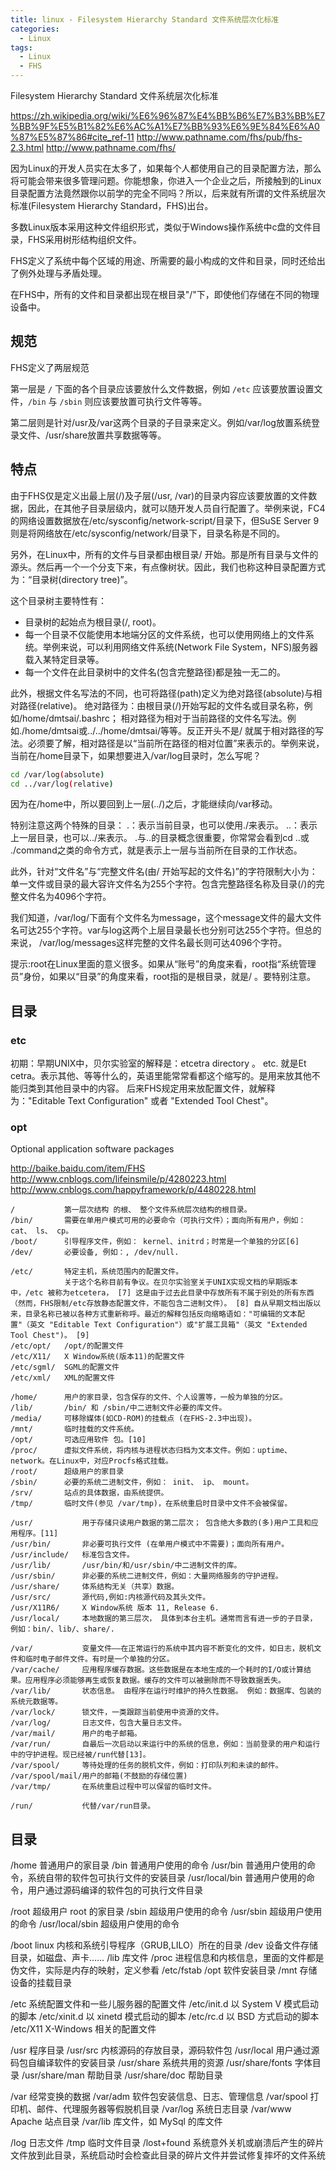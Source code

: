 ```yaml
---
title: linux - Filesystem Hierarchy Standard 文件系统层次化标准
categories:
  - Linux
tags:
  - Linux
  - FHS
---
```


Filesystem Hierarchy Standard 文件系统层次化标准

https://zh.wikipedia.org/wiki/%E6%96%87%E4%BB%B6%E7%B3%BB%E7%BB%9F%E5%B1%82%E6%AC%A1%E7%BB%93%E6%9E%84%E6%A0%87%E5%87%86#cite_ref-11
http://www.pathname.com/fhs/pub/fhs-2.3.html
http://www.pathname.com/fhs/

<!--more-->

因为Linux的开发人员实在太多了，如果每个人都使用自己的目录配置方法，那么将可能会带来很多管理问题。你能想象，你进入一个企业之后，所接触到的Linux目录配置方法竟然跟你以前学的完全不同吗？所以，后来就有所谓的文件系统层次标准(Filesystem Hierarchy Standard，FHS)出台。

多数Linux版本采用这种文件组织形式，类似于Windows操作系统中c盘的文件目录，FHS采用树形结构组织文件。

FHS定义了系统中每个区域的用途、所需要的最小构成的文件和目录，同时还给出了例外处理与矛盾处理。

在FHS中，所有的文件和目录都出现在根目录"/"下，即使他们存储在不同的物理设备中。
## 规范

FHS定义了两层规范

第一层是 `/` 下面的各个目录应该要放什么文件数据，例如 `/etc` 应该要放置设置文件，`/bin` 与 `/sbin` 则应该要放置可执行文件等等。

第二层则是针对/usr及/var这两个目录的子目录来定义。例如/var/log放置系统登录文件、/usr/share放置共享数据等等。

## 特点

由于FHS仅是定义出最上层(/)及子层(/usr, /var)的目录内容应该要放置的文件数据，因此，在其他子目录层级内，就可以随开发人员自行配置了。举例来说，FC4的网络设置数据放在/etc/sysconfig/network-script/目录下，但SuSE Server 9则是将网络放在/etc/sysconfig/network/目录下，目录名称是不同的。

另外，在Linux中，所有的文件与目录都由根目录/ 开始。那是所有目录与文件的源头。然后再一个一个分支下来，有点像树状。因此，我们也称这种目录配置方式为：“目录树(directory tree)”。

这个目录树主要特性有：
* 目录树的起始点为根目录(/, root)。
* 每一个目录不仅能使用本地端分区的文件系统，也可以使用网络上的文件系统。举例来说，可以利用网络文件系统(Network File System，NFS)服务器载入某特定目录等。
* 每一个文件在此目录树中的文件名(包含完整路径)都是独一无二的。

此外，根据文件名写法的不同，也可将路径(path)定义为绝对路径(absolute)与相对路径(relative)。
绝对路径为：由根目录(/)开始写起的文件名或目录名称，例如/home/dmtsai/.bashrc；
相对路径为相对于当前路径的文件名写法。例如./home/dmtsai或../../home/dmtsai/等等。反正开头不是/ 就属于相对路径的写法。必须要了解，相对路径是以“当前所在路径的相对位置”来表示的。举例来说，当前在/home目录下，如果想要进入/var/log目录时，怎么写呢？
```bash
cd /var/log(absolute)
cd ../var/log(relative)
```
因为在/home中，所以要回到上一层(../)之后，才能继续向/var移动。

特别注意这两个特殊的目录：
.：表示当前目录，也可以使用./来表示。
..：表示上一层目录，也可以../来表示。
.与..的目录概念很重要，你常常会看到cd ..或 ./command之类的命令方式，就是表示上一层与当前所在目录的工作状态。

此外，针对“文件名”与“完整文件名(由/ 开始写起的文件名)”的字符限制大小为：单一文件或目录的最大容许文件名为255个字符。包含完整路径名称及目录(/)的完整文件名为4096个字符。

我们知道，/var/log/下面有个文件名为message，这个message文件的最大文件名可达255个字符。var与log这两个上层目录最长也分别可达255个字符。但总的来说， /var/log/messages这样完整的文件名最长则可达4096个字符。

提示:root在Linux里面的意义很多。如果从“账号”的角度来看，root指“系统管理员”身份，如果以“目录”的角度来看，root指的是根目录，就是/ 。要特别注意。

## 目录

### etc

初期：早期UNIX中，贝尔实验室的解释是：etcetra directory 。 etc. 就是Et cetra。表示其他、等等什么的，英语里能常常看都这个缩写的。是用来放其他不能归类到其他目录中的内容。
后来FHS规定用来放配置文件，就解释为："Editable Text Configuration" 或者 "Extended Tool Chest"。

### opt

Optional application software packages

http://baike.baidu.com/item/FHS
http://www.cnblogs.com/lifeinsmile/p/4280223.html
http://www.cnblogs.com/happyframework/p/4480228.html

    /           第一层次结构 的根、 整个文件系统层次结构的根目录。
    /bin/       需要在单用户模式可用的必要命令（可执行文件）；面向所有用户，例如： cat、 ls、 cp。
    /boot/      引导程序文件，例如： kernel、initrd；时常是一个单独的分区[6]
    /dev/       必要设备, 例如：, /dev/null.

    /etc/       特定主机，系统范围内的配置文件。
                关于这个名称目前有争议。在贝尔实验室关于UNIX实现文档的早期版本中，/etc 被称为etcetera， [7] 这是由于过去此目录中存放所有不属于别处的所有东西（然而，FHS限制/etc存放静态配置文件，不能包含二进制文件）。 [8] 自从早期文档出版以来，目录名称已被以各种方式重新称呼。最近的解释包括反向缩略语如："可编辑的文本配置"（英文 "Editable Text Configuration"）或"扩展工具箱"（英文 "Extended Tool Chest")。 [9]
    /etc/opt/   /opt/的配置文件
    /etc/X11/   X Window系统(版本11)的配置文件
    /etc/sgml/  SGML的配置文件
    /etc/xml/   XML的配置文件

    /home/ 	    用户的家目录，包含保存的文件、个人设置等，一般为单独的分区。
    /lib/ 	    /bin/ 和 /sbin/中二进制文件必要的库文件。
    /media/ 	可移除媒体(如CD-ROM)的挂载点 (在FHS-2.3中出现)。
    /mnt/ 	    临时挂载的文件系统。
    /opt/ 	    可选应用软件 包。[10]
    /proc/ 	    虚拟文件系统，将内核与进程状态归档为文本文件。例如：uptime、 network。在Linux中，对应Procfs格式挂载。
    /root/ 	    超级用户的家目录
    /sbin/ 	    必要的系统二进制文件，例如： init、 ip、 mount。
    /srv/ 	    站点的具体数据，由系统提供。
    /tmp/ 	    临时文件(参见 /var/tmp)，在系统重启时目录中文件不会被保留。

    /usr/ 	        用于存储只读用户数据的第二层次； 包含绝大多数的(多)用户工具和应用程序。[11]
    /usr/bin/       非必要可执行文件 (在单用户模式中不需要)；面向所有用户。
    /usr/include/   标准包含文件。
    /usr/lib/       /usr/bin/和/usr/sbin/中二进制文件的库。
    /usr/sbin/      非必要的系统二进制文件，例如：大量网络服务的守护进程。
    /usr/share/     体系结构无关（共享）数据。
    /usr/src/       源代码,例如:内核源代码及其头文件。
    /usr/X11R6/     X Window系统 版本 11, Release 6.
    /usr/local/     本地数据的第三层次， 具体到本台主机。通常而言有进一步的子目录， 例如：bin/、lib/、share/.

    /var/ 	        变量文件——在正常运行的系统中其内容不断变化的文件，如日志，脱机文件和临时电子邮件文件。有时是一个单独的分区。
    /var/cache/     应用程序缓存数据。这些数据是在本地生成的一个耗时的I/O或计算结果。应用程序必须能够再生或恢复数据。缓存的文件可以被删除而不导致数据丢失。
    /var/lib/       状态信息。 由程序在运行时维护的持久性数据。 例如：数据库、包装的系统元数据等。
    /var/lock/      锁文件，一类跟踪当前使用中资源的文件。 
    /var/log/       日志文件，包含大量日志文件。
    /var/mail/      用户的电子邮箱。 
    /var/run/       自最后一次启动以来运行中的系统的信息，例如：当前登录的用户和运行中的守护进程。现已经被/run代替[13]。 
    /var/spool/     等待处理的任务的脱机文件，例如：打印队列和未读的邮件。 
    /var/spool/mail/用户的邮箱(不鼓励的存储位置) 
    /var/tmp/       在系统重启过程中可以保留的临时文件。

    /run/ 	        代替/var/run目录。

## 目录

/home               普通用户的家目录
/bin                普通用户使用的命令
/usr/bin            普通用户使用的命令，系统自带的软件包可执行文件的安装目录
/usr/local/bin      普通用户使用的命令，用户通过源码编译的软件包的可执行文件目录

/root               超级用户 root 的家目录
/sbin               超级用户使用的命令
/usr/sbin           超级用户使用的命令
/usr/local/sbin     超级用户使用的命令

/boot               linux 内核和系统引导程序（GRUB,LILO）所在的目录
/dev                设备文件存储目录，如磁盘、声卡……
/lib                库文件
/proc               进程信息和内核信息，里面的文件都是伪文件，实际是内存的映射，定义参看 /etc/fstab
/opt                软件安装目录
/mnt                存储设备的挂载目录

/etc                系统配置文件和一些儿服务器的配置文件
/etc/init.d         以 System V 模式启动的脚本
/etc/xinit.d        以 xinetd 模式启动的脚本
/etc/rc.d           以 BSD 方式启动的脚本
/etc/X11            X-Windows 相关的配置文件

/usr                程序目录
/usr/src            内核源码的存放目录，源码软件包
/usr/local          用户通过源码包自编译软件的安装目录
/usr/share          系统共用的资源
/usr/share/fonts    字体目录
/usr/share/man      帮助目录
/usr/share/doc      帮助目录

/var                经常变换的数据
/var/adm            软件包安装信息、日志、管理信息
/var/spool          打印机、邮件、代理服务器等假脱机目录
/var/log            系统日志目录
/var/www            Apache 站点目录
/var/lib            库文件，如 MySql 的库文件


/log                日志文件
/tmp                临时文件目录
/lost+found         系统意外关机或崩溃后产生的碎片文件放到此目录，系统启动时会检查此目录的碎片文件并尝试修复摔坏的文件系统

